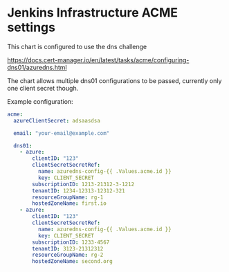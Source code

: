 # Jenkins Infrastructure ACME settings
This chart is configured to use the dns challenge

https://docs.cert-manager.io/en/latest/tasks/acme/configuring-dns01/azuredns.html

The chart allows multiple dns01 configurations to be passed, currently only one client secret though.

Example configuration:

```yaml
acme:
  azureClientSecret: adsaasdsa

  email: "your-email@example.com"

  dns01:
    - azure:
        clientID: "123"
        clientSecretSecretRef:
          name: azuredns-config-{{ .Values.acme.id }}
          key: CLIENT_SECRET
        subscriptionID: 1213-21312-3-1212
        tenantID: 1234-12313-12312-321
        resourceGroupName: rg-1
        hostedZoneName: first.io
    - azure:
        clientID: "123"
        clientSecretSecretRef:
          name: azuredns-config-{{ .Values.acme.id }}
          key: CLIENT_SECRET
        subscriptionID: 1233-4567
        tenantID: 3123-21312312
        resourceGroupName: rg-2
        hostedZoneName: second.org
```
